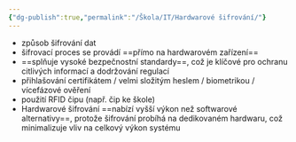 ```yaml
---
{"dg-publish":true,"permalink":"/Škola/IT/Hardwarové šifrování/"}
---
```


- způsob šifrování dat
- šifrovací proces se provádí ==přímo na hardwarovém zařízení==
- ==splňuje vysoké bezpečnostní standardy==, což je klíčové pro ochranu citlivých informací a dodržování regulací
- přihlašování certifikátem / velmi složitým heslem / biometrikou / vícefázové ověření
- použití RFID čipu (např. čip ke škole)
- Hardwarové šifrování ==nabízí vyšší výkon než softwarové alternativy==, protože šifrování probíhá na dedikovaném hardwaru, což minimalizuje vliv na celkový výkon systému